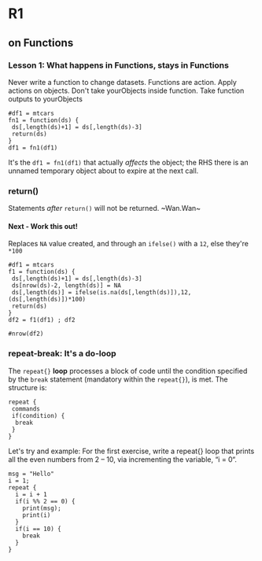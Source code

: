 # R1

## on Functions

### Lesson 1: What happens in Functions, stays in Functions
Never write a function to change datasets. Functions are action. 
Apply actions on objects. Don't take yourObjects inside function. Take function outputs to yourObjects

```{r}
#df1 = mtcars 
fn1 = function(ds) {
 ds[,length(ds)+1] = ds[,length(ds)-3]
 return(ds)
}
df1 = fn1(df1)
```
It's the `df1 = fn1(df1)` that actually *affects* the object; the RHS there is an unnamed temporary object about to expire at the next call.

### return()
Statements *after* `return()` will not be returned. ~Wan.Wan~

#### Next - Work this out!
Replaces `NA` value created, and through an `ifelse()` with a `12`, else they're `*100` 
```{r}
#df1 = mtcars
f1 = function(ds) {
 ds[,length(ds)+1] = ds[,length(ds)-3]
 ds[nrow(ds)-2, length(ds)] = NA
 ds[,length(ds)] = ifelse(is.na(ds[,length(ds)]),12, (ds[,length(ds)])*100)
 return(ds)
}
df2 = f1(df1) ; df2

#nrow(df2)
```
### repeat-break: It's a do-loop
The `repeat{}` **loop** processes a block of code until the condition specified by the `break` statement (mandatory within the `repeat{}`), is met. The structure  is:

```{r}
repeat {
 commands
 if(condition) {
  break
 }
}
```

Let's try and example: For the first exercise, write a repeat{} loop that prints all the even numbers from 2 – 10, via incrementing the variable, “i = 0“.

```{r}
msg = "Hello"
i = 1;
repeat {
  i = i + 1
  if(i %% 2 == 0) {
    print(msg);
    print(i)
  }
  if(i == 10) {
    break
  }
}
```


